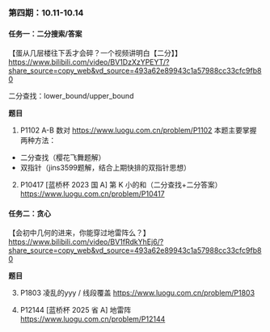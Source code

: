 ### 第四期：10.11-10.14

#### 任务一：二分搜索/答案

【蛋从几层楼往下丢才会碎？一个视频讲明白【二分】】 https://www.bilibili.com/video/BV1DzXzYPEYT/?share_source=copy_web&vd_source=493a62e89943c1a57988cc33cfc9fb80

二分查找：lower_bound/upper_bound

**题目**

1. P1102 A-B 数对
https://www.luogu.com.cn/problem/P1102
本题主要掌握两种方法：
  - 二分查找（樱花飞舞题解）
  - 双指针（jins3599题解，结合上期快排的双指针思想）
 
2. P10417 [蓝桥杯 2023 国 A] 第 K 小的和（二分查找+二分答案）
https://www.luogu.com.cn/problem/P10417

#### 任务二：贪心

【会初中几何的进来，你能穿过地雷阵么？】 
https://www.bilibili.com/video/BV1fRdkYhEj6/?share_source=copy_web&vd_source=493a62e89943c1a57988cc33cfc9fb80

**题目**

3. P1803 凌乱的yyy / 线段覆盖
https://www.luogu.com.cn/problem/P1803

4. P12144 [蓝桥杯 2025 省 A] 地雷阵
https://www.luogu.com.cn/problem/P12144